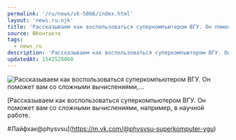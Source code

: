 ```yaml
---
permalink: '/ru/news/vk-5866/index.html'
layout: 'news.ru.njk'
title: 'Рассказываем как воспользоваться суперкомпьютером ВГУ. Он поможет вам со сложными вычислениями,…'
source: ВКонтакте
tags:
  - news_ru
description: 'Рассказываем как воспользоваться суперкомпьютером ВГУ. Он поможет вам со сложными вычислениями,…'
updatedAt: 1542528060
---
```

![Рассказываем как воспользоваться суперкомпьютером ВГУ. Он поможет вам со сложными вычислениями,…](https://sun9-16.userapi.com/impf/c845120/v845120524/129a14/oeVre_j-Uks.jpg?size=960x640&quality=96&proxy=1&sign=49703cadc2b43366c8bd399d79898e98&c_uniq_tag=_PLofD_JsnTpaE6to2j4gy-jXysPMg12qnDQLR1f-0M&type=album)

[Рассказываем как воспользоваться суперкомпьютером ВГУ. Он поможет вам со сложными вычислениями, например, в научной работе.

#Лайфхак@physvsu](https://m.vk.com/@physvsu-superkomputer-vgu)
